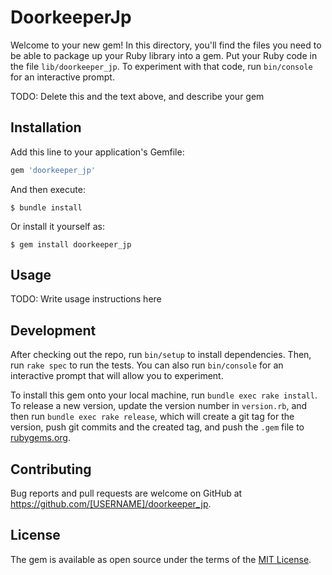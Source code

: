 # DoorkeeperJp

Welcome to your new gem! In this directory, you'll find the files you need to be able to package up your Ruby library into a gem. Put your Ruby code in the file `lib/doorkeeper_jp`. To experiment with that code, run `bin/console` for an interactive prompt.

TODO: Delete this and the text above, and describe your gem

## Installation

Add this line to your application's Gemfile:

```ruby
gem 'doorkeeper_jp'
```

And then execute:

    $ bundle install

Or install it yourself as:

    $ gem install doorkeeper_jp

## Usage

TODO: Write usage instructions here

## Development

After checking out the repo, run `bin/setup` to install dependencies. Then, run `rake spec` to run the tests. You can also run `bin/console` for an interactive prompt that will allow you to experiment.

To install this gem onto your local machine, run `bundle exec rake install`. To release a new version, update the version number in `version.rb`, and then run `bundle exec rake release`, which will create a git tag for the version, push git commits and the created tag, and push the `.gem` file to [rubygems.org](https://rubygems.org).

## Contributing

Bug reports and pull requests are welcome on GitHub at https://github.com/[USERNAME]/doorkeeper_jp.

## License

The gem is available as open source under the terms of the [MIT License](https://opensource.org/licenses/MIT).
